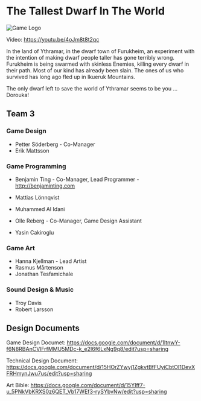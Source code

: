 # The Tallest Dwarf In The World

![Game Logo](https://github.com/forsbergsskola-se/game21-2021-1129-arpg-team-3/blob/main/Assets/Prefabs/Game_Tittle_2.png)

Video: https://youtu.be/4oJm8t8t2qc


In the land of Ythramar, in the dwarf town of Furukheim, an experiment with the intention of making dwarf people taller has gone terribly wrong. Furukheim is being swarmed with skinless Enemies, killing every dwarf in their path. Most of our kind has already been slain. The ones of us who survived has long ago fled up in Ikueruk Mountains.

The only dwarf left to save the world of Ythramar seems to be you … Dorouka!


## Team 3

### Game Design
- Petter Söderberg - Co-Manager
- Erik Mattsson

### Game Programming
- Benjamin Ting - Co-Manager, Lead Programmer - http://benjaminting.com

- Mattias Lönnqvist
- Muhammed Al Idani
- Olle Reberg - Co-Manager, Game Design Assistant
- Yasin Cakiroglu

### Game Art
- Hanna Kjellman - Lead Artist
- Rasmus Mårtenson
- Jonathan Tesfamichale

### Sound Design & Music
- Troy Davis 
- Robert Larsson

## Design Documents

Game Design Documet: https://docs.google.com/document/d/1ltnwY-f6N8RBAnCVlFrfMMU5MDc-k_e2I6f6LxNg9q8/edit?usp=sharing

Technical Design Document: https://docs.google.com/document/d/15HOrZYwyj1ZgkvtBfFUyiCbtOI1DevXFRHmynJwu7us/edit?usp=sharing

Art Bible: https://docs.google.com/document/d/15YIff7-u_5PNkVbKRXS0z6QET_Vb17WEf3-rySYbvNw/edit?usp=sharing

